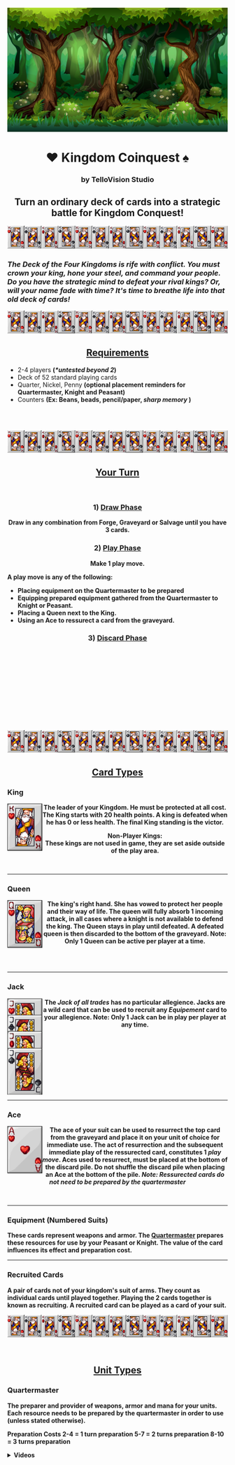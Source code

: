 


 



[![Header for Kingdom Coinquest](Cartoon_Forest_BG_01.png)](https://github.com/Tello-/Kingdom-Coinquest)

<h1 align='center'> 
  <span> &#9829 </span> 
  <span> <strong> Kingdom Coinquest </strong> </span> 
  <span>  &#9824  </span> 
</h1>

<h3 align='center'> by TelloVision Studio </h3>

<h2 align='center'> Turn an ordinary deck of cards into a strategic battle for Kingdom Conquest! </h2>  
 

!["CardSeparator"](CardSeparator.png)

### _The Deck of the Four Kingdoms is rife with conflict. You must crown your king, hone your steel, and command your people. Do you have the strategic mind to defeat your rival kings? Or, will your name fade with time? It's time to breathe life into that old deck of cards!_

!["CardSeparator"](CardSeparator.png)

<h2 align='center'> <strong><u>Requirements</u></strong> </h2>

- 2-4 players __(_*untested beyond 2_)__
- Deck of 52 standard playing cards
- Quarter, Nickel, Penny __(optional placement reminders for Quartermaster, Knight and Peasant)__
- Counters __(Ex: Beans, beads, pencil/paper, _sharp memory_ )__

<br />
<br />

!["CardSeparator"](CardSeparator.png)

<h2 align='center'> <u><strong>Your Turn</strong></u> </h2>

<br />

<h3 align='center'> <b>1) <u>Draw Phase</u> </h3>
<p align='center'> Draw in any combination from Forge, Graveyard or Salvage until you have 3 cards. </p>
<h3 align='center'> <b>2) <u>Play Phase</u> </h3>
<p align='center'> Make 1 play move.</p>
A play move is any of the following: 

- Placing equipment on the Quartermaster to be prepared
- Equipping prepared equipment gathered from the Quartermaster to Knight or Peasant.
- Placing a Queen next to the King.
- Using an Ace to ressurect a card from the graveyard.
<h3 align='center'> <b>3) <u>Discard Phase</u> </h3>

<br />
<br />
<br />
<br />
<br />
<br />
<br />
<br />
<br />
<br />

!["Ground CardSeparator"](CardSeparator.png)

<h2 align='center'> <strong><u>Card Types</strong></u> </h2>



### __King__
 <p>
  <img width="80" align='left' src="HeartKing.png">
</p>
<p align='center'>The leader of your Kingdom. He must be protected at all cost. The King starts with 20 health points. A king is defeated when he has 0 or less health. The final King standing is the victor.
</p>

<p align='center'> <b>Non-Player Kings:</b> 
<br />
These kings are not used in game, they are set aside outside of the play area. </p>
<br />


---

### __Queen__

<p>
  <img width="80" align='left' src="HeartQueen.png">
</p>

<p align='center'> The king's right hand. She has vowed to protect her people and their way of life. The queen will fully absorb 1 incoming attack, in <b>all</b> cases where a knight is not available to defend the king. The Queen stays in play until defeated. A defeated queen is then discarded to the <b>bottom</b> of the graveyard. <b>Note: Only 1 Queen can be active per player at a time.</b>
</p>

<br />
<br />

---


### __Jack__ 

<p>
  <img width="80" align='left' src="Jacks.png">
</p>

<p align='center'> The <i>Jack of all trades</i> has no particular allegience. Jacks are a wild card that can be used to recruit any <i>Equipement</i> card to your allegience. <b>Note: Only 1 Jack can be in play per player at any time.</b>
</p>

<br />
<br />
<br />
<br />
<br />
<br />
<br />
<br />

---

### __Ace__

<p>
  <img width="80" align='left' src="AceHeart.png">
</p>

<p align='center'>
The ace of your suit can be used to resurrect the top card from the graveyard and place it on your unit of choice for immediate use. The act of resurrection and the subsequent immediate play of the ressurected card, constitutes 1 <b><i>play move</i></b>. Aces used to resurrect, must be placed at the bottom of the discard pile. Do not shuffle the discard pile when placing an Ace at the bottom of the pile. <b><i>Note: Ressurected cards do not need to be prepared by the quartermaster</i></b>
</p>

<br />

---

### __Equipment (Numbered Suits)__

These cards represent weapons and armor. The [Quartermaster](#Quartermaster) prepares these resources for use by your Peasant or Knight. The value of the card influences its effect and preparation cost.

---

### __Recruited Cards__

A pair of cards not of your kingdom's suit of arms. They count as individual cards until played together. Playing the 2 cards together is known as <b>recruiting.</b> A recruited card can be played as a card of your suit.  


!["CardSeparator"](CardSeparator.png)

<br />

<h2 align='center'> <strong><u>Unit Types</strong></u> </h2>

### __Quartermaster__

The preparer and provider of weapons, armor and mana for your units. Each resource needs to be prepared by the quartermaster in order to use (unless stated otherwise). 

Preparation Costs
2-4 	= 1 turn preparation
5-7 	= 2 turns preparation
8-10 	= 3 turns preparation


<details>
 <summary><strong>Videos</strong></summary>
 <a href="https://waylonwalker.com/blog/eight-years-cat/"><img width="400" src="https://waylonwalker.com/eight-years-cat.png?raw=true"></a>
 <a href="https://waylonwalker.com/blog/keyboard-driven-vscode/"><img width="400" src="https://waylonwalker.com/alt%20b.png?raw=true"></a>
 <a href="https://waylonwalker.com/blog/what-are-github-actions/"><img width="400" src="https://waylonwalker.com/what-are-github-actions.png?raw=true"></a>
 
</details>